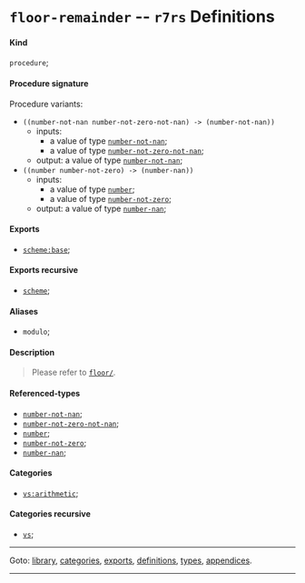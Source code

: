 

<a id='definition__r7rs__floor-remainder'></a>

# `floor-remainder` -- `r7rs` Definitions


<a id='definition__r7rs__floor-remainder__kind'></a>

#### Kind

`procedure`;


<a id='definition__r7rs__floor-remainder__procedure-signature'></a>

#### Procedure signature

Procedure variants:
 * `((number-not-nan number-not-zero-not-nan) -> (number-not-nan))`
   * inputs:
     * a value of type [`number-not-nan`](../../r7rs/types/number-not-nan.md#type__r7rs__number-not-nan);
     * a value of type [`number-not-zero-not-nan`](../../r7rs/types/number-not-zero-not-nan.md#type__r7rs__number-not-zero-not-nan);
   * output: a value of type [`number-not-nan`](../../r7rs/types/number-not-nan.md#type__r7rs__number-not-nan);
 * `((number number-not-zero) -> (number-nan))`
   * inputs:
     * a value of type [`number`](../../r7rs/types/number.md#type__r7rs__number);
     * a value of type [`number-not-zero`](../../r7rs/types/number-not-zero.md#type__r7rs__number-not-zero);
   * output: a value of type [`number-nan`](../../r7rs/types/number-nan.md#type__r7rs__number-nan);


<a id='definition__r7rs__floor-remainder__exports'></a>

#### Exports

 * [`scheme:base`](../../r7rs/exports/scheme_3a_base.md#export__r7rs__scheme_3a_base);


<a id='definition__r7rs__floor-remainder__exports-recursive'></a>

#### Exports recursive

 * [`scheme`](../../r7rs/exports/scheme.md#export__r7rs__scheme);


<a id='definition__r7rs__floor-remainder__aliases'></a>

#### Aliases

 * `modulo`;


<a id='definition__r7rs__floor-remainder__description'></a>

#### Description

> Please refer to [`floor/`](../../r7rs/definitions/floor_2f.md#definition__r7rs__floor_2f).


<a id='definition__r7rs__floor-remainder__referenced-types'></a>

#### Referenced-types

 * [`number-not-nan`](../../r7rs/types/number-not-nan.md#type__r7rs__number-not-nan);
 * [`number-not-zero-not-nan`](../../r7rs/types/number-not-zero-not-nan.md#type__r7rs__number-not-zero-not-nan);
 * [`number`](../../r7rs/types/number.md#type__r7rs__number);
 * [`number-not-zero`](../../r7rs/types/number-not-zero.md#type__r7rs__number-not-zero);
 * [`number-nan`](../../r7rs/types/number-nan.md#type__r7rs__number-nan);


<a id='definition__r7rs__floor-remainder__categories'></a>

#### Categories

 * [`vs:arithmetic`](../../r7rs/categories/vs_3a_arithmetic.md#category__r7rs__vs_3a_arithmetic);


<a id='definition__r7rs__floor-remainder__categories-recursive'></a>

#### Categories recursive

 * [`vs`](../../r7rs/categories/vs.md#category__r7rs__vs);

----

Goto: [library](../../r7rs/_index.md#library__r7rs), [categories](../../r7rs/categories/_index.md#toc__r7rs__categories), [exports](../../r7rs/exports/_index.md#toc__r7rs__exports), [definitions](../../r7rs/definitions/_index.md#toc__r7rs__definitions), [types](../../r7rs/types/_index.md#toc__r7rs__types), [appendices](../../r7rs/appendices/_index.md#toc__r7rs__appendices).

----

